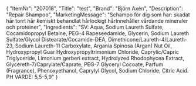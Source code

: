 {
  "ItemNr": "207018",
  "Title": "test",
  "Brand": "Björn Axén",
  "Description": "Repair Shampoo",
  "MarketingMessage": "Schampo för dig som har: skadat hår torrt hår kemiskt behandlat hårlockigt hårInnehåller vårdande mineraler och proteiner",
  "Ingredients": "SV: Aqua, Sodium Laureth Sulfate, Cocamidopropyl Betaine, PEG-4 Rapeseedamide, Glycerin, Sodium Laureth Sulfate/Glycol Distearate/Cocamide-DEA, Dimethicone/Laureth-4/Laureth-23, Sodium Laureth-11 Carboxylate, Argania Spinosa (Argan) Nut Oil, Hydroxypropyl Guar Hydroxypropyltrimonium Chloride, Caprylic/Capric Triglyceride, Limonium gerberi extract, Hydrolyzed Rhodophycea Extract, Glycereth-7/Caprylate/Caprate, PEG-7 Glyceryl Cocoate, Parfum (Fragrance), Phenoxyethanol, Caprylyl Glycol, Sodium Chloride, Citric Acid. PH VÄRDE: 5,5-5,9"
}
